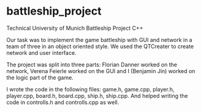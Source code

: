 # battleship_project
Technical University of Munich Battleship Project C++

Our task was to implement the game battleship with GUI and network in a team of three in an object oriented style. We used the QTCreater to create network and user interface.

The project was split into three parts: Florian Danner worked on the network, Verena Feierle worked on the GUI and I (Benjamin Jin) worked on the logic part of the game. 

I wrote the code in the following files: game.h, game.cpp, player.h, player.cpp, board.h, board.cpp, ship.h, ship.cpp. And helped writing the code in controlls.h and controlls.cpp as well. 
